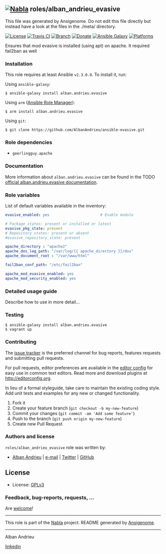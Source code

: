 ## [![Nabla](https://debops.org/images/debops-small.png)](https://github.com/AlbanAndrieu) roles/alban_andrieu_evasive

This file was generated by Ansigenome. Do not edit this file directly but instead have a look at the files in the ./meta/ directory. 

[![License](http://img.shields.io/:license-apache-blue.svg?style=flat-square)](http://www.apache.org/licenses/LICENSE-2.0.html)
[![Travis CI](https://img.shields.io/travis/AlbanAndrieu/ansible-evasive.svg?style=flat)](https://travis-ci.org/AlbanAndrieu/ansible-evasive)
[![Branch](http://img.shields.io/github/tag/AlbanAndrieu/ansible-evasive.svg?style=flat-square)](https://github.com/AlbanAndrieu/ansible-evasive/tree/master)
[![Donate](https://img.shields.io/gratipay/AlbanAndrieu.svg?style=flat)](https://www.gratipay.com/~AlbanAndrieu)
[![Ansible Galaxy](https://img.shields.io/badge/galaxy-alban.andrieu.evasive-660198.svg?style=flat)](https://galaxy.ansible.com/alban.andrieu/evasive)
[![Platforms](http://img.shields.io/badge/platforms-ubuntu-lightgrey.svg?style=flat)](#)


Ensures that mod evasive is installed (using apt) on apache.
It required fail2ban as well

### Installation

This role requires at least Ansible `v2.3.0.0`. To install it, run:

Using `ansible-galaxy`:
```shell
$ ansible-galaxy install alban.andrieu.evasive
```

Using `arm` ([Ansible Role Manager](https://github.com/mirskytech/ansible-role-manager/)):
```shell
$ arm install alban.andrieu.evasive
```

Using `git`:
```shell
$ git clone https://github.com/AlbanAndrieu/ansible-evasive.git
```

### Role dependencies

- `geerlingguy.apache`
### Documentation

More information about `alban.andrieu.evasive` can be found in the
TODO [official alban.andrieu.evasive documentation](https://docs.debops.org/en/latest/ansible/roles/ansible-evasive/docs/).


### Role variables

List of default variables available in the inventory:

```YAML
evasive_enabled: yes                       # Enable module

# Package states: present or installed or latest
evasive_pkg_state: present
# Repository states: present or absent
#evasive_repository_state: present

apache_directory : "apache2"
apache_dos_log_path: "/var/log/{{ apache_directory }}/dos"
apache_document_root : "/var/www/html"

fail2ban_conf_path: "/etc/fail2ban"

apache_mod_evasive_enabled: yes
apache_mod_security_enabled: yes
```


### Detailed usage guide

Describe how to use in more detail...

### Testing
```shell
$ ansible-galaxy install alban.andrieu.evasive
$ vagrant up
```

### Contributing

The [issue tracker](https://github.com/AlbanAndrieu/ansible-evasive/issues) is the preferred channel for bug reports, features requests and submitting pull requests.

For pull requests, editor preferences are available in the [editor config](.editorconfig) for easy use in common text editors. Read more and download plugins at <http://editorconfig.org>.

In lieu of a formal styleguide, take care to maintain the existing coding style. Add unit tests and examples for any new or changed functionality.

1. Fork it
2. Create your feature branch (`git checkout -b my-new-feature`)
3. Commit your changes (`git commit -am 'Add some feature'`)
4. Push to the branch (`git push origin my-new-feature`)
5. Create new Pull Request

### Authors and license

`roles/alban_andrieu_evasive` role was written by:

- [Alban Andrieu](fr.linkedin.com/in/nabla/) | [e-mail](mailto:alban.andrieu@free.fr) | [Twitter](https://twitter.com/AlbanAndrieu) | [GitHub](https://github.com/AlbanAndrieu)

License
-------

- License: [GPLv3](https://tldrlegal.com/license/gnu-general-public-license-v3-%28gpl-3%29)

### Feedback, bug-reports, requests, ...

Are [welcome](https://github.com/AlbanAndrieu/ansible-evasive/issues)!

***

This role is part of the [Nabla](https://github.com/AlbanAndrieu) project.
README generated by [Ansigenome](https://github.com/nickjj/ansigenome/).

***

Alban Andrieu

[linkedin](fr.linkedin.com/in/nabla/)